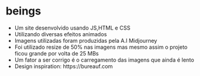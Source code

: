 # beings

<ul>
  <li>Um site desenvolvido usando JS,HTML e CSS</li>
  <li>Utilizando diversas efeitos animados</li>
  <li>Imagens utilizadas foram produzidas pela A.I Midjourney</li>
  <li>Foi utilizado resize de 50% nas imagens mas mesmo assim o projeto ficou grande por volta de 25 MBs</li>
  <li>Um fator a ser corrigo é o carregamento das imagens que ainda é lento</li>
  <li>Design inspiration: https://bureauf.com</li>
</ul>

